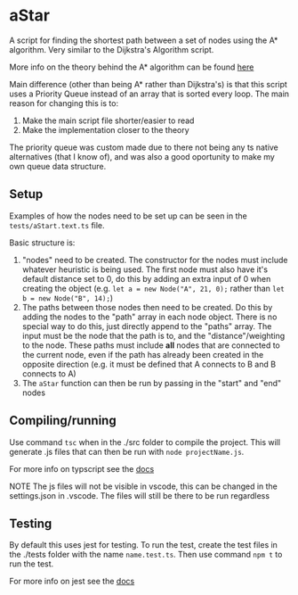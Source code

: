 # aStar

A script for finding the shortest path between a set of nodes using the A\* algorithm. Very similar to the Dijkstra's Algorithm script.

More info on the theory behind the A* algorithm can be found [here](https://en.wikipedia.org/wiki/A*\_search_algorithm)

Main difference (other than being A\* rather than Dijkstra's) is that this script uses a Priority Queue instead of an array that is sorted every loop. The main reason for changing this is to:

1. Make the main script file shorter/easier to read
2. Make the implementation closer to the theory

The priority queue was custom made due to there not being any ts native alternatives (that I know of), and was also a good oportunity to make my own queue data structure.

## Setup

Examples of how the nodes need to be set up can be seen in the `tests/aStart.text.ts` file.

Basic structure is:

1. "nodes" need to be created. The constructor for the nodes must include whatever heuristic is being used. The first node must also have it's default distance set to 0, do this by adding an extra input of 0 when creating the object (e.g. `let a = new Node("A", 21, 0);` rather than `let b = new Node("B", 14);`)
2. The paths between those nodes then need to be created. Do this by adding the nodes to the "path" array in each node object. There is no special way to do this, just directly append to the "paths" array. The input must be the node that the path is to, and the "distance"/weighting to the node. These paths must include **all** nodes that are connected to the current node, even if the path has already been created in the opposite direction (e.g. it must be defined that A connects to B and B connects to A)
3. The `aStar` function can then be run by passing in the "start" and "end" nodes

## Compiling/running

Use command `tsc` when in the ./src folder to compile the project. This will generate .js files that can then be run with `node projectName.js`.

For more info on typscript see the [docs](https://www.typescriptlang.org/docs/home.html)

NOTE The js files will not be visible in vscode, this can be changed in the settings.json in .vscode. The files will still be there to be run regardless

## Testing

By default this uses jest for testing. To run the test, create the test files in the ./tests folder with the name `name.test.ts`. Then use command `npm t` to run the test.

For more info on jest see the [docs](https://jestjs.io/docs/en/getting-started)
